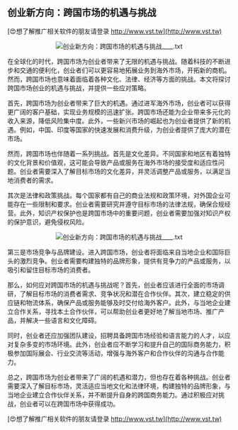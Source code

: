 ## **创业新方向：跨国市场的机遇与挑战**

[😍想了解推广相关软件的朋友请登录 http://www.vst.tw](http://www.vst.tw)

 <center><img src="https://vst.tw/MP4/tuiguang/png/0.png" alt="创业新方向：跨国市场的机遇与挑战____.txt"></center>

在全球化的时代，跨国市场为创业者带来了无限的机遇与挑战。随着科技的不断进步和交通的便利化，创业者们可以更容易地拓展业务到海外市场，开拓新的商机。然而，跨国市场也意味着面临着各种文化、法律、经济等方面的挑战。本文将探讨跨国市场创业的机遇与挑战，并提供一些应对策略。

首先，跨国市场为创业者带来了巨大的机遇。通过进军海外市场，创业者可以获得更广阔的客户基础，实现业务规模的迅速扩张。跨国市场还能为企业带来多元化的收入来源，降低风险集中度。此外，一些新兴市场的崛起也为创业者提供了新的机遇。例如，中国、印度等国家的快速发展和消费升级，为创业者提供了庞大的潜在市场。

然而，跨国市场也伴随着一系列挑战。首先是文化差异。不同国家和地区有着独特的文化背景和价值观，这可能会导致产品或服务在海外市场的接受度和适应性问题。创业者需要深入了解目标市场的文化差异，并灵活调整产品或服务，以满足当地消费者的需求。

其次是法律和政策挑战。每个国家都有自己的商业法规和政策环境，对外国企业可能存在一些限制和要求。创业者需要研究并遵守目标市场的法律法规，确保合规经营。此外，知识产权保护也是跨国市场中的重要问题，创业者需要加强对知识产权的保护意识，避免侵权风险。

 <center><img src="https://vst.tw/MP4/tuiguang/png/3.png" alt="创业新方向：跨国市场的机遇与挑战____.txt"></center>

第三是市场竞争与品牌建设。进入跨国市场，创业者将面临来自当地企业和国际巨头的激烈竞争。创业者需要构建独特的品牌形象，提供有竞争力的产品或服务，以吸引和留住目标市场的消费者。

那么，如何应对跨国市场的机遇与挑战呢？首先，创业者应该进行全面的市场调研，了解目标市场的消费者需求、竞争状况和潜在合作伙伴。其次，建立稳定的供应链和物流体系，确保产品或服务能够及时交付给海外客户。此外，与当地企业建立合作关系，寻找本土合作伙伴，可以帮助创业者更好地了解当地市场、推广产品，并解决一些语言和文化障碍。

同时，创业者还应加强团队建设，招聘具备跨国市场经验和语言能力的人才，以应对复杂多变的市场环境。此外，创业者应不断学习和提升自己的国际商务能力，积极参加国际展会、行业交流等活动，增强与海外客户和合作伙伴的沟通与合作能力。

总之，跨国市场为创业者带来了广阔的机遇和潜力，但也存在着各种挑战。创业者需要深入了解目标市场，灵活适应当地文化和法律环境，构建独特的品牌形象，与当地企业建立合作伙伴关系，并不断提升自身的跨国商务能力。通过积极应对挑战，创业者可以在跨国市场中获得成功。

[😍想了解推广相关软件的朋友请登录 http://www.vst.tw](http://www.vst.tw)



